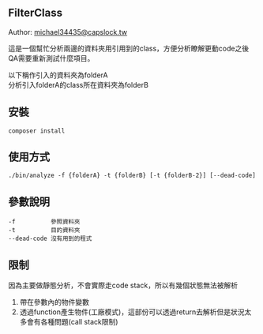 FilterClass
--

Author: michael34435@capslock.tw

這是一個幫忙分析兩邊的資料夾用引用到的class，方便分析瞭解更動code之後QA需要重新測試什麼項目。


以下稱作引入的資料夾為folderA  
分析引入folderA的class所在資料夾為folderB

## 安裝
    composer install 

## 使用方式
    ./bin/analyze -f {folderA} -t {folderB} [-t {folderB-2}] [--dead-code]

## 參數說明
    -f          參照資料夾
    -t          目的資料夾
    --dead-code 沒有用到的程式

## 限制
因為主要做靜態分析，不會實際走code stack，所以有幾個狀態無法被解析

1. 帶在參數內的物件變數  
2. 透過function產生物件(工廠模式)，這部份可以透過return去解析但是狀況太多會有各種問題(call stack限制)
